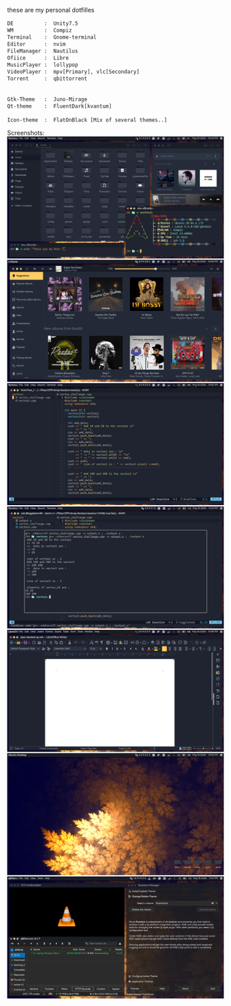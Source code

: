 these are my personal dotfilles

    DE          :  Unity7.5
    WM          :  Compiz
    Terminal    :  Gnome-terminal
    Editor      :  nvim
    FileManager :  Nautilus
    Ofiice      :  Libre
    MusicPlayer :  lollypop
    VideoPlayer :  mpv[Primary], vlc[Secondary]
    Torrent     :  qbittorrent


    Gtk-Theme   :  Juno-Mirage
    Qt-theme    :  FluentDark[kvantum]

    Icon-theme  :  FlatOnBlack [Mix of several themes..]
    

Screenshots:
![](screenshots/Preview1.png)
![](screenshots/Preview2.png)
![](screenshots/Preview3.png)
![](screenshots/Preview4.png)
![](screenshots/Preview5.png)
![](screenshots/Preview6.png)
![](screenshots/Preview7.png)

